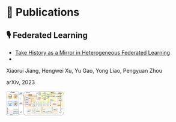# 📝 Publications 
## 🎙 Federated Learning
- [Take History as a Mirror in Heterogeneous Federated Learning](https://arxiv.org/pdf/2312.10425.pdf)
- 
Xiaorui Jiang, Hengwei Xu, Yu Gao, Yong Liao, Pengyuan Zhou 

arXiv, 2023

<img src="/images/FedHist-framework.png"  style="zoom: 15%;" />